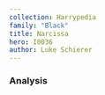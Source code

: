 ```yaml
---
collection: Harrypedia
family: "Black"
title: Narcissa
hero: I0036
author: Luke Schierer
---
```



### Analysis


